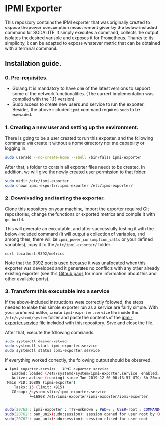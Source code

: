 # IPMI Exporter

This repository contains the IPMI exporter that was originally created to expose the power consumption measurement given by the below-included command for SODALITE. It simply executes a command, collects the output, isolates the desired variable and exposes it for Prometheus. Thanks to its simplicity, it can be adapted to expose whatever metric that can be obtained with a terminal command. 

## Installation guide.

### 0. Pre-requisites.

- Golang. It is mandatory to have one of the latest versions to support some of the network functionalities. (The current implementation was compiled with the 1.13 version) 
- Sudo access to create new users and service to run the exporter. Besides, the above included `ipmi` command requires `sudo` to be executed. 

### 1. Creating a new user and setting up the environment.

There is going to be a user created to run this exporter, and the following command will create it without a home directory nor the capability of logging in. 

```bash
sudo useradd --no-create-home --shell /bin/false ipmi-exporter
```

After that, a folder to contain all exporter files needs to be created. In addition, we will give the newly created user permission to that folder.

```bash
sudo mkdir /etc/ipmi-exporter
sudo chown ipmi-exporter:ipmi-exporter /etc/ipmi-exporter/
```

### 2. Downloading and testing the exporter. 

Clone this repository on your machine, import the exporter required Git repositories, change the functions or exported metrics and compile it with `go build`. 

This will generate an executable, and after successfully testing it with the below-included command (it will output a collection of variables, and among them, there will be `ipmi_power_consumption_watts` or your defined variables), copy it to the `/etc/ipmi-exporter/` folder.

 ```bash
 curl localhost:9392/metrics
 ```

Note that the 9392 port is used because it was unallocated when this exporter was developed and it generates no conflicts with any other already existing exporter (see this [Github page](https://github.com/prometheus/prometheus/wiki/Default-port-allocations) for more information about this and other available ports).

### 3. Transform this executable into a service. 

If the above-included instructions were correctly followed, the steps needed to make this simple exporter run as a service are fairly simple. With your preferred editor, create `ipmi-exporter.service` file inside the `/etc/systemd/system` folder and paste the contents of the [ipmi-exporter.service](https://github.com/MarioMartReq/generic-exporter/blob/master/ipmi-exporter.service "ipmi-exporter.service file GitHub page") file included with this repository. Save and close the file. 

After that, execute the following commands.

```bash
sudo systemctl daemon-reload
sudo systemctl start ipmi-exporter.service
sudo systemctl status ipmi-exporter.service
```

If everything worked correctly, the following output should be observed.

```bash
● ipmi-exporter.service - IPMI exporter service
   Loaded: loaded (/etc/systemd/system/ipmi-exporter.service; enabled; vendor preset: enabled)
   Active: active (running) since Tue 2019-12-03 08:13:57 UTC; 3h 20min ago
 Main PID: 16808 (ipmi-exporter)
    Tasks: 13 (limit: 4915)
   CGroup: /system.slice/ipmi-exporter.service
           └─16808 /etc/ipmi-exporter/ipmi-exporter/ipmi-exporter


sudo[20762]: ipmi-exporter : TTY=unknown ; PWD=/ ; USER=root ; COMMAND=/usr/sbin/ipmi-sensors -h localhost --no-sensor-type-output...
sudo[20762]: pam_unix(sudo:session): session opened for user root by (uid=0)
sudo[20762]: pam_unix(sudo:session): session closed for user root